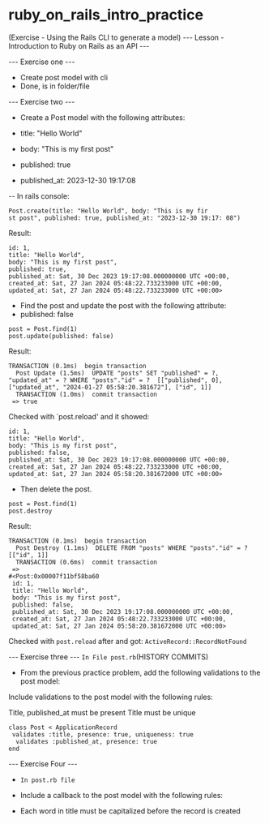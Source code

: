 # ruby_on_rails_intro_practice
(Exercise - Using the Rails CLI to generate a model) --- Lesson - Introduction to Ruby on Rails as an API ---

--- Exercise one --- 
- Create post model with cli
- Done, is in folder/file

--- Exercise two --- 
- Create a Post model with the following attributes:

- title: "Hello World"
- body: "This is my first post"
- published: true
- published_at: 2023-12-30 19:17:08
 
-- In rails console:
```
Post.create(title: "Hello World", body: "This is my fir
st post", published: true, published_at: "2023-12-30 19:17: 08")
```
Result:
```
id: 1,
title: "Hello World",
body: "This is my first post",
published: true,
published_at: Sat, 30 Dec 2023 19:17:08.000000000 UTC +00:00,
created_at: Sat, 27 Jan 2024 05:48:22.733233000 UTC +00:00,
updated_at: Sat, 27 Jan 2024 05:48:22.733233000 UTC +00:00>
```

- Find the post and update the post with the following attribute:
- published: false
```
post = Post.find(1)
post.update(published: false)
```
Result:
```
TRANSACTION (0.1ms)  begin transaction
  Post Update (1.5ms)  UPDATE "posts" SET "published" = ?, "updated_at" = ? WHERE "posts"."id" = ?  [["published", 0], ["updated_at", "2024-01-27 05:58:20.381672"], ["id", 1]]
  TRANSACTION (1.0ms)  commit transaction
 => true 
```
Checked with `post.reload' and it showed:
```
id: 1,
title: "Hello World",
body: "This is my first post",
published: false,
published_at: Sat, 30 Dec 2023 19:17:08.000000000 UTC +00:00,
created_at: Sat, 27 Jan 2024 05:48:22.733233000 UTC +00:00,
updated_at: Sat, 27 Jan 2024 05:58:20.381672000 UTC +00:00>
```

- Then delete the post.
```
post = Post.find(1)
post.destroy
```
Result:
```
TRANSACTION (0.1ms)  begin transaction
  Post Destroy (1.1ms)  DELETE FROM "posts" WHERE "posts"."id" = ?  [["id", 1]]
  TRANSACTION (0.6ms)  commit transaction
 => 
#<Post:0x00007f11bf58ba60
 id: 1,
 title: "Hello World",
 body: "This is my first post",
 published: false,
 published_at: Sat, 30 Dec 2023 19:17:08.000000000 UTC +00:00,
 created_at: Sat, 27 Jan 2024 05:48:22.733233000 UTC +00:00,
 updated_at: Sat, 27 Jan 2024 05:58:20.381672000 UTC +00:00>
```
Checked with `post.reload` after and got:
`ActiveRecord::RecordNotFound`

--- Exercise three ---
 `In File post.rb`(HISTORY COMMITS)
  
- From the previous practice problem, add the following validations to the post model:

Include validations to the post model with the following rules:

Title, published_at must be present
Title must be unique
```
class Post < ApplicationRecord
 validates :title, presence: true, uniqueness: true
  validates :published_at, presence: true
end
```

--- Exercise Four ---
- `In post.rb file`
- Include a callback to the post model with the following rules:

- Each word in title must be capitalized before the record is created
